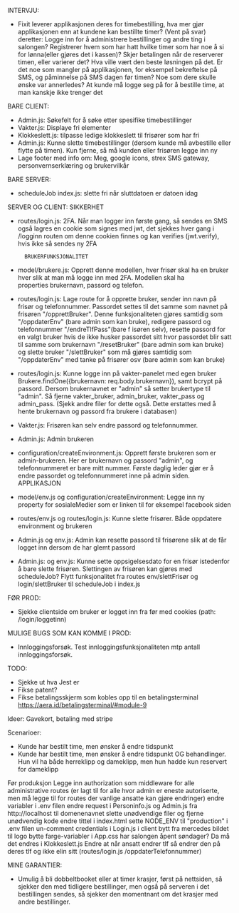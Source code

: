 INTERVJU:
- Fixit leverer applikasjonen deres for timebestilling, hva mer gjør applikasjonen enn at kundene kan bestillte timer?
    (Vent på svar) deretter: Logge inn for å administrere bestillinger og andre ting i salongen? Registrerer hvem som har hatt 
    hvilke timer som har noe å si for lønna(eller gjøres det i kassen)? Skjer betalingen når de reserverer timen, eller varierer det?
    Hva ville vært den beste løsningen på det. 
    Er det noe som mangler på applikasjonen, for eksempel bekreftelse på SMS, og påminnelse på SMS dagen før timen?
    Noe som dere skulle ønske var annerledes? At kunde må logge seg på for å bestille time, at man kanskje ikke trenger det


BARE CLIENT:
- Admin.js: Søkefelt for å søke etter spesifike timebestillinger
- Vakter.js: Displaye fri elementer
- Klokkeslett.js: tilpasse ledige klokkeslett til frisører som har fri
- Admin.js: Kunne slette timebestillinger (dersom kunde må avbestille eller flytte på timen). Kun fjerne, så må kunden eller frisøren
 legge inn ny
- Lage footer med info om: Meg, google icons, strex SMS gateway, personvernserklæring og brukervilkår

BARE SERVER:
- scheduleJob index.js: slette fri når sluttdatoen er datoen idag

SERVER OG CLIENT:
        SIKKERHET
- routes/login.js: 2FA. Når man logger inn første gang, så sendes en SMS også lagres en cookie som signes med jwt,
    det sjekkes hver gang i /logginn routen om denne cookien finnes og kan verifies (jwt.verify), hvis ikke så sendes ny 2FA

        BRUKERFUNKSJONALITET
- model/brukere.js: Opprett denne modellen, hver frisør skal ha en bruker hver slik at man må logge inn med 2FA. Modellen skal ha     
    properties brukernavn, passord og telefon. 
- routes/login.js: Lage route for å opprette bruker, sender inn navn på frisør og telefonnummer. Passordet settes til det samme som 
    navnet på frisøren "/opprettBruker". Denne funksjonaliteten gjøres samtidig som "/oppdaterEnv" (bare admin som kan bruke), redigere 
    passord og telefonnummer "/endreTlfPass"(bare f
    isøren selv), resette passord for en valgt bruker hvis de ikke husker passordet 
    sitt hvor passordet blir satt til samme som 
    brukernavn "/resetBruker" (bare admin som kan bruke) og slette bruker "/slettBruker" som må gjøres samtidig som "/oppdaterEnv" med 
    tanke på frisører osv (bare admin som kan bruke)
- routes/login.js: Kunne logge inn på vakter-panelet med egen bruker Brukere.findOne({brukernavn: req.body.brukernavn}), samt bcrypt på 
    passord. Dersom brukernavnet er "admin" så setter brukertype til "admin". Så fjerne vakter_bruker, admin_bruker, vakter_pass og 
    admin_pass. (Sjekk andre filer for dette også. Dette erstattes med å hente brukernavn og passord fra brukere i databasen)
- Vakter.js: Frisøren kan selv endre passord og telefonnummer.
- Admin.js: Admin brukeren
- configuration/createEnvironment.js: Opprett første brukeren som er admin-brukeren. Her er brukernavn og passord "admin", og 
    telefonnummeret er bare mitt nummer. Første daglig leder gjør er å endre passordet og telefonnummeret inne på admin siden.
        APPLIKASJON
- model/env.js og configuration/createEnvironment: Legge inn ny property for sosialeMedier som er linken til for eksempel facebook siden
- routes/env.js og routes/login.js: Kunne slette frisører. Både oppdatere environment og brukeren
- Admin.js og env.js: Admin kan resette passord til frisørene slik at de får logget inn dersom de har glemt passord 
- Admin.js: og env.js: Kunne sette oppsigelsesdato for en frisør istedenfor å bare slette frisøren. Slettingen av frisøren kan 
    gjøres med scheduleJob? Flytt funksjonalitet fra routes env/slettFrisør og login/slettBruker til scheduleJob i index.js

FØR PROD: 
- Sjekke clientside om bruker er logget inn fra før med cookies (path: /login/loggetinn)

MULIGE BUGS SOM KAN KOMME I PROD:
- Innloggingsforsøk. Test innloggingsfunksjonaliteten mtp antall innloggingsforsøk.

TODO:
- Sjekke ut hva Jest er
- Fikse patent?
- Fikse betalingsskjerm som kobles opp til en betalingsterminal https://aera.id/betalingsterminal/#module-9

Ideer:
Gavekort, betaling med stripe

Scenarioer:
- Kunde har bestilt time, men ønsker å endre tidspunkt
- Kunde har bestilt time, men ønsker å endre tidspunkt OG behandlinger. Hun vil ha både herreklipp og dameklipp, men hun hadde kun
    reservert for dameklipp

Før produksjon
Legge inn authorization som middleware for alle administrative routes (er lagt til for alle hvor admin er eneste autoriserte, men 
    må legge til for routes der vanlige ansatte kan gjøre endringer)
endre variabler i .env filen
endre request i Personinfo.js og Admin.js fra http://localhost til domenenavnet
slette unødvendige filer og fjerne unødvendig kode
endre tittel i index.html
sette NODE_ENV til "production" i .env filen
un-comment credentials i Login.js i client
bytt fra mercedes bildet til logo
bytte farge-variabler i App.css
har salongen åpent søndager? Da må det endres i Klokkeslett.js
Endre at når ansatt endrer tlf så endrer den på deres tlf og ikke elin sitt (routes/login.js /oppdaterTelefonnummer)

MINE GARANTIER:
- Umulig å bli dobbeltbooket eller at timer krasjer, først på nettsiden, så sjekker den med tidligere bestillinger, men også på serveren i det bestillingen sendes, så sjekker den momentnant om det krasjer med andre bestillinger.